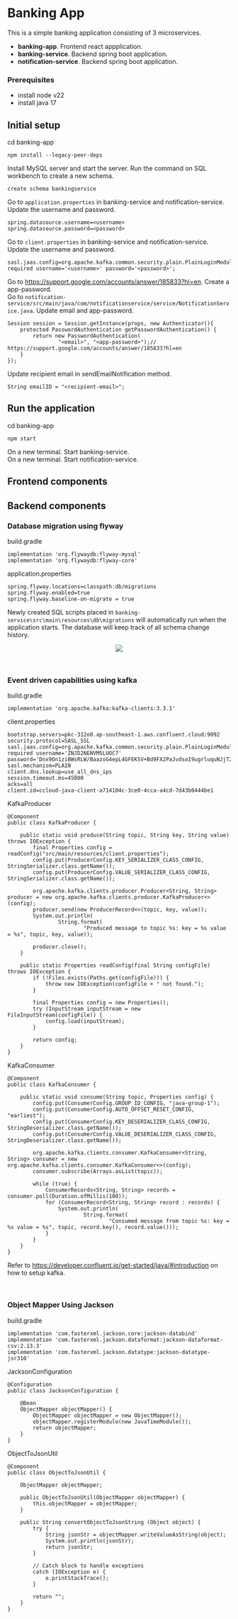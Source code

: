 # Banking App

This is a simple banking application consisting of 3 microservices.
- **banking-app**. Frontend react appplication.
- **banking-service**. Backend spring boot application.
- **notification-service**. Backend spring boot application.

### Prerequisites

- install node v22
- install java 17

## Initial setup

cd banking-app
```
npm install --legacy-peer-deps
```

Install MySQL server and start the server. Run the command on SQL workbench to create a new schema.
```
create schema bankingservice
```

Go to `application.properties` in banking-service and notification-service. Update the username and password.
```
spring.datasource.username=<username>
spring.datasource.password=<password>
```

Go to `client.properties` in banking-service and notification-service. Update the username and password.
```
sasl.jaas.config=org.apache.kafka.common.security.plain.PlainLoginModule required username='<username>' password='<password>';
```

Go to https://support.google.com/accounts/answer/185833?hl=en. Create a app-password. <br/>
Go to `notification-service/src/main/java/com/notificationservice/service/NotificationService.java`. Update email and app-password.
```
Session session = Session.getInstance(props, new Authenticator(){
    protected PasswordAuthentication getPasswordAuthentication() {
        return new PasswordAuthentication(
                "<email>", "<app-password>");// https://support.google.com/accounts/answer/185833?hl=en
    }
});
```
Update recipient email in sendEmailNotification method.
```
String emailID = "<recipient-email>";
```

## Run the application

cd banking-app
```
npm start
```

On a new terminal. Start banking-service. <br/>
On a new terminal. Start notification-service.

## Frontend components

## Backend components
### Database migration using flyway
build.gradle
```
implementation 'org.flywaydb:flyway-mysql'
implementation 'org.flywaydb:flyway-core'
```
application.properties
```
spring.flyway.locations=classpath:db/migrations
spring.flyway.enabled=true
spring.flyway.baseline-on-migrate = true
```
Newly created SQL scripts placed in `banking-service\src\main\resources\db\migrations` will automatically run when the application starts. The database will keep track of all schema change history. <br/>

<p align="center">
  <img src="https://github.com/user-attachments/assets/921ac27b-7515-439a-9125-cfbc48b0ec8a" />
</p> <br/>

### Event driven capabilities using kafka
build.gradle
```
implementation 'org.apache.kafka:kafka-clients:3.3.1'
```
client.properties
```
bootstrap.servers=pkc-312o0.ap-southeast-1.aws.confluent.cloud:9092
security.protocol=SASL_SSL
sasl.jaas.config=org.apache.kafka.common.security.plain.PlainLoginModule required username='ZNJD2NENVM5LUOC7' password='Dnx9On1ziBWsRLW/BaazoG4epL4GFEKSV+Bd9FX2PaJvdsoI9ugrluquNJjTZD5i';
sasl.mechanism=PLAIN
client.dns.lookup=use_all_dns_ips
session.timeout.ms=45000
acks=all
client.id=ccloud-java-client-a714104c-3ce0-4cca-a4cd-7d43b0444be1
```
KafkaProducer
```
@Component
public class KafkaProducer {

    public static void produce(String topic, String key, String value) throws IOException {
        final Properties config = readConfig("src/main/resources/client.properties");
        config.put(ProducerConfig.KEY_SERIALIZER_CLASS_CONFIG, StringSerializer.class.getName());
        config.put(ProducerConfig.VALUE_SERIALIZER_CLASS_CONFIG, StringSerializer.class.getName());

        org.apache.kafka.clients.producer.Producer<String, String> producer = new org.apache.kafka.clients.producer.KafkaProducer<>(config);
        producer.send(new ProducerRecord<>(topic, key, value));
        System.out.println(
                String.format(
                        "Produced message to topic %s: key = %s value = %s", topic, key, value));

        producer.close();
    }

    public static Properties readConfig(final String configFile) throws IOException {
        if (!Files.exists(Paths.get(configFile))) {
            throw new IOException(configFile + " not found.");
        }

        final Properties config = new Properties();
        try (InputStream inputStream = new FileInputStream(configFile)) {
            config.load(inputStream);
        }

        return config;
    }
}
```
KafkaConsumer
```
@Component
public class KafkaConsumer {

    public static void consume(String topic, Properties config) {
        config.put(ConsumerConfig.GROUP_ID_CONFIG, "java-group-1");
        config.put(ConsumerConfig.AUTO_OFFSET_RESET_CONFIG, "earliest");
        config.put(ConsumerConfig.KEY_DESERIALIZER_CLASS_CONFIG, StringDeserializer.class.getName());
        config.put(ConsumerConfig.VALUE_DESERIALIZER_CLASS_CONFIG, StringDeserializer.class.getName());

        org.apache.kafka.clients.consumer.KafkaConsumer<String, String> consumer = new org.apache.kafka.clients.consumer.KafkaConsumer<>(config);
        consumer.subscribe(Arrays.asList(topic));

        while (true) {
            ConsumerRecords<String, String> records = consumer.poll(Duration.ofMillis(100));
            for (ConsumerRecord<String, String> record : records) {
                System.out.println(
                        String.format(
                                "Consumed message from topic %s: key = %s value = %s", topic, record.key(), record.value()));
            }
        }
    }
}
```
Refer to https://developer.confluent.io/get-started/java/#introduction on how to setup kafka. <br/>

<br/>

### Object Mapper Using Jackson
build.gradle
```
implementation 'com.fasterxml.jackson.core:jackson-databind'
implementation 'com.fasterxml.jackson.dataformat:jackson-dataformat-csv:2.13.3'
implementation 'com.fasterxml.jackson.datatype:jackson-datatype-jsr310'
```
JacksonConfiguration
```
@Configuration
public class JacksonConfiguration {

    @Bean
    ObjectMapper objectMapper() {
        ObjectMapper objectMapper = new ObjectMapper();
        objectMapper.registerModule(new JavaTimeModule());
        return objectMapper;
    }
}
```
ObjectToJsonUtil
```
@Component
public class ObjectToJsonUtil {

    ObjectMapper objectMapper;

    public ObjectToJsonUtil(ObjectMapper objectMapper) {
        this.objectMapper = objectMapper;
    }

    public String convertObjectToJsonString (Object object) {
        try {
            String jsonStr = objectMapper.writeValueAsString(object);
            System.out.println(jsonStr);
            return jsonStr;
        }

        // Catch block to handle exceptions
        catch (IOException e) {
            e.printStackTrace();
        }

        return "";
    }
}
```
